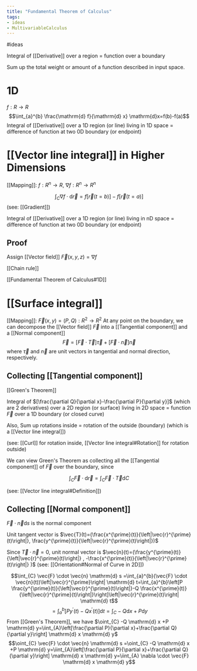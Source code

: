 ```yaml
---
title: "Fundamental Theorem of Calculus"
tags:
- ideas 
- MultivariableCalculus
---
```

#ideas 

Integral of [[Derivative]] over a region = function over a boundary

Sum up the total weight or amount of a function described in input space.

# 1D
$f: R\to R$
$$\int_{a}^{b} \frac{\mathrm{d} f}{\mathrm{d} x} \mathrm{d}x=f(b)-f(a)$$
Integral of [[Derivative]] over a 1D region (or line) living in 1D space = difference of function at two 0D boundary (or endpoint)

# [[Vector line integral]] in Higher Dimensions
[[Mapping]]: $f: R^{n}\to R$, $\nabla{f}:R^{n} \to R^{n}$

$$\int_{C} \nabla f \cdot \mathrm{d} \vec{r}=f[\vec{r}(t=b)]-f[\vec{r}(t=a)]$$
(see: [[Gradient]])

Integral of [[Derivative]] over a 1D region (or line) living in nD space = difference of function at two 0D boundary (or endpoint)
## Proof
Assign [[Vector field]] $\vec{F}(x,y,z)=\nabla{f}$

[[Chain rule]]

[[Fundamental Theorem of Calculus#1D]]

# [[Surface integral]]
[[Mapping]]: $\vec{F}(x,y)=(P,Q): R^{2}\to R^{2}$
At any point on the boundary, we can decompose the [[Vector field]] $\vec{F}$ into a [[Tangential component]] and a [[Normal component]]
$$\vec{F}=[\vec{F}\cdot \vec{T}]\vec{\tau}+[\vec{F}\cdot \vec{n}]\vec{n}$$
where $\vec{\tau}$ and $\vec{n}$ are unit vectors in tangential and normal direction, respectively.
## Collecting [[Tangential component]]

[[Green's Theorem]]

Integral of $[\frac{\partial Q}{\partial x}-\frac{\partial P}{\partial y}]$ (which are 2 derivatives) over a 2D region (or surface) living in 2D space = function $\vec{F}$ over a 1D boundary (or closed curve)

Also, Sum up rotations inside = rotation of the outside (boundary) (which is a [[Vector line integral]])

(see: [[Curl]] for rotation inside, [[Vector line integral#Rotation]] for rotation outside)

We can view Green's Theorem as collecting all the [[Tangential component]] of $\vec{F}$ over the boundary, since

$$\int_{C} \vec{F} \cdot \mathrm{d} \vec{r}=\int_{C} \vec{F} \cdot \vec{T} \mathrm{d} C$$

(see: [[Vector line integral#Definition]])
## Collecting [[Normal component]]
$\vec{F}\cdot \vec{n}\mathrm{d}s$ is the normal component

Unit tangent vector is $\vec{T}(t)=(\frac{x^{\prime}(t)}{\left|\vec{r}^{\prime}(t)\right|}, \frac{y^{\prime}(t)}{\left|\vec{r}^{\prime}(t)\right|})$

Since $\vec{T} \cdot \vec{n}=0$, unit normal vector is $\vec{n}(t)=(\frac{y^{\prime}(t)}{\left|\vec{r}^{\prime}(t)\right|} , -\frac{x^{\prime}(t)}{\left|\vec{r}^{\prime}(t)\right|} )$ (see: [[Orientation#Normal of Curve in 2D]])

$$\int_{C} \vec{F} \cdot \vec{n} \mathrm{d} s =\int_{a}^{b}(\vec{F} \cdot \vec{n}(t))\left|\vec{r}^{\prime}\right| \mathrm{d} t=\int_{a}^{b}\left[P \frac{y^{\prime}(t)}{\left|\vec{r}^{\prime}(t)\right|}-Q \frac{x^{\prime}(t)}{\left|\vec{r}^{\prime}(t)\right|}\right]\left|\vec{r}^{\prime}(t)\right| \mathrm{d} t$$
$$=\int_{a}^{b}\left[P y^{\prime}(t)-Q x^{\prime}(t)\right] \mathrm{d} t  =\int_{C} -Q \mathrm{d} x +P \mathrm{d} y$$
From [[Green's Theorem]], we have $\oint_{C} -Q \mathrm{d} x +P \mathrm{d} y=\iint_{A}\left[\frac{\partial P}{\partial x}+\frac{\partial Q}{\partial y}\right] \mathrm{d} x \mathrm{d} y$
$$\oint_{C} \vec{F} \cdot \vec{n} \mathrm{d} s =\oint_{C} -Q \mathrm{d} x +P \mathrm{d} y=\iint_{A}\left[\frac{\partial P}{\partial x}+\frac{\partial Q}{\partial y}\right] \mathrm{d} x \mathrm{d} y=\iint_{A} \nabla \cdot \vec{F} \mathrm{d} x \mathrm{d} y$$

